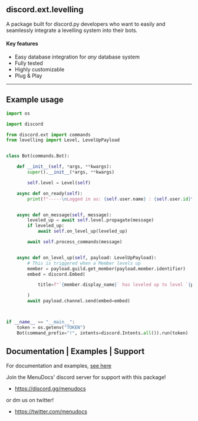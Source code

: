 discord.ext.levelling
---

A package built for discord.py developers who want to
easily and seamlessly integrate a levelling system into
their bots.

#### Key features
 - Easy database integration for *any* database system
 - Fully tested
 - Highly customizable 
 - Plug & Play

---

## Example usage

```python
import os

import discord

from discord.ext import commands
from levelling import Level, LevelUpPayload


class Bot(commands.Bot):

    def __init__(self, *args, **kwargs):
        super().__init__(*args, **kwargs)

        self.level = Level(self)

    async def on_ready(self):
        print(f"-----\nLogged in as: {self.user.name} : {self.user.id}\n-----")


    async def on_message(self, message):
        leveled_up = await self.level.propagate(message)
        if leveled_up:
            await self.on_level_up(leveled_up)

        await self.process_commands(message)


    async def on_level_up(self, payload: LevelUpPayload):
        # This is triggered when a Member levels up
        member = payload.guild.get_member(payload.member.identifier)
        embed = discord.Embed(

            title=f"`{member.display_name}` has leveled up to level `{payload.level}`!"

        )
        await payload.channel.send(embed=embed)



if __name__ == "__main__":
    token = os.getenv("TOKEN")
    Bot(command_prefix="!", intents=discord.Intents.all()).run(token)
```

## Documentation | Examples | Support

For documentation and examples, [see here](https://discord-ext-levelling.readthedocs.io/en/latest/)

Join the MenuDocs' discord server for support with this package!
- https://discord.gg/menudocs

or dm us on twitter!
- https://twitter.com/menudocs
